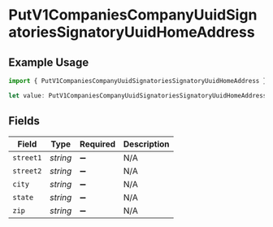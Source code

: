 # PutV1CompaniesCompanyUuidSignatoriesSignatoryUuidHomeAddress

## Example Usage

```typescript
import { PutV1CompaniesCompanyUuidSignatoriesSignatoryUuidHomeAddress } from "openapi/models/operations";

let value: PutV1CompaniesCompanyUuidSignatoriesSignatoryUuidHomeAddress = {};
```

## Fields

| Field              | Type               | Required           | Description        |
| ------------------ | ------------------ | ------------------ | ------------------ |
| `street1`          | *string*           | :heavy_minus_sign: | N/A                |
| `street2`          | *string*           | :heavy_minus_sign: | N/A                |
| `city`             | *string*           | :heavy_minus_sign: | N/A                |
| `state`            | *string*           | :heavy_minus_sign: | N/A                |
| `zip`              | *string*           | :heavy_minus_sign: | N/A                |